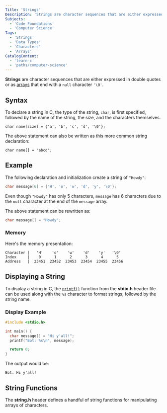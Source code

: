 ```yaml
---
Title: 'Strings'
Description: 'Strings are character sequences that are either expressed in double quotes or as arrays that end with a null character \0.'
Subjects:
  - 'Code Foundations'
  - 'Computer Science'
Tags:
  - 'Strings'
  - 'Data Types'
  - 'Characters'
  - 'Arrays'
CatalogContent:
  - 'learn-c'
  - 'paths/computer-science'
---
```


**Strings** are character sequences that are either expressed in double quotes or as [arrays](https://www.codecademy.com/resources/docs/c/arrays) that end with a `null` character `'\0'`.

## Syntax

To declare a string in C, the type of the string, `char`, is first specified, followed by the name of the string, the size, and the characters themselves.

```pseudo
char name[size] = {'a', 'b', 'c', 'd', '\0'};
```

The above statement can also be written as this more common string declaration:

```pseudo
char name[] = "abcd";
```

## Example

The following declaration and initialization create a string of `"Howdy"`:

```c
char message[6] = {'H', 'o', 'w', 'd', 'y', '\0'};
```

Even though `"Howdy"` has only 5 characters, `message` has 6 characters due to the `null` character at the end of the `message` array.

The above statement can be rewritten as:

```c
char message[] = "Howdy";
```

### Memory

Here's the memory presentation:

```pseudo
Character |   'H'    'o'    'w'    'd'    'y'   '\0'
Index     |    0      1      2      3      4      5
Address   |  23451  23452  23453  23454  23455  23456
```

## Displaying a String

To display a string in C, the [`printf()`](https://www.codecademy.com/resources/docs/c/basic-output) function from the **stdio.h** header file can be used along with the `%s` character to format strings, followed by the string name.

### Display Example

```c
#include <stdio.h>

int main() {
  char message[] = "Hi y'all!";
  printf("Bot: %s\n", message);

  return 0;
}

```

The output would be:

```shell
Bot: Hi y'all!
```

## String Functions

The **string.h** header defines a handful of string functions for manipulating arrays of characters.
